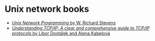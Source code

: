 # Unix network books
* [*Unix Network Programming* by W. Richard Stevens](./Unix%20Network%20Programming%20-%20W.%20Richard%20Stevens/)
* [*Understanding TCP/IP: A clear and comprehensive guide to TCP/IP protocols* by Libor Dostálek and Alena Kabelová](./Understanding%20TCP_IP%20a%20clear%20and%20comprehensive%20guide%20to%20TCP_IP%20protocols.pdf)